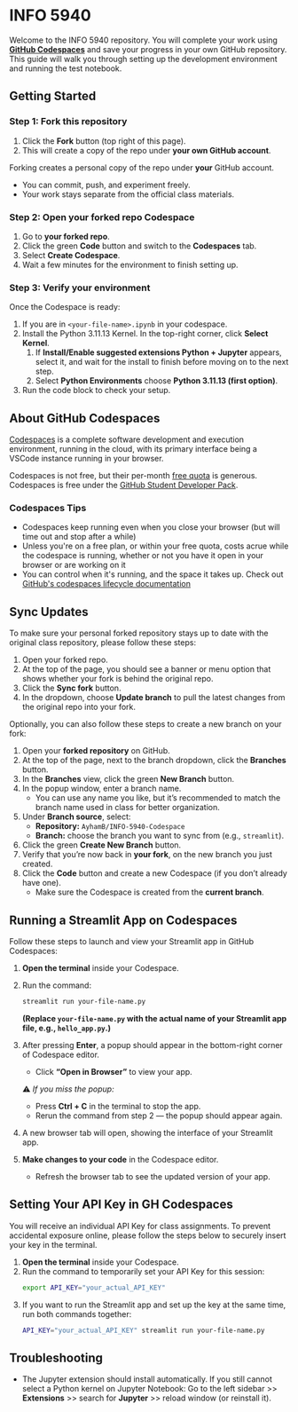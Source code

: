 # INFO 5940 
Welcome to the INFO 5940 repository. You will complete your work using [**GitHub Codespaces**](#about-github-codespaces) and save your progress in your own GitHub repository. This guide will walk you through setting up the development environment and running the test notebook.  

## Getting Started 

### Step 1: Fork this repository 
1. Click the **Fork** button (top right of this page).
2. This will create a copy of the repo under **your own GitHub account**.

Forking creates a personal copy of the repo under **your** GitHub account.  
- You can commit, push, and experiment freely.  
- Your work stays separate from the official class materials.

### Step 2: Open your forked repo Codespace
1. Go to **your forked repo**.
2. Click the green **Code** button and switch to the **Codespaces** tab.  
3. Select **Create Codespace**.
4. Wait a few minutes for the environment to finish setting up.

### Step 3: Verify your environment 
Once the Codespace is ready: 
1. If you are in `<your-file-name>.ipynb` in your codespace.
2. Install the Python 3.11.13 Kernel.  In the top-right corner, click **Select Kernel**.
    1. If **Install/Enable suggested extensions Python + Jupyter** appears, select it, and wait for the install to finish before moving on to the next step.
    2. Select **Python Environments** choose **Python 3.11.13 (first option)**.
3. Run the code block to check your setup. 

## About GitHub Codespaces

[Codespaces](https://docs.github.com/en/codespaces) is a complete software development and execution environment, running in the cloud, with its primary interface being a VSCode instance running in your browser.

Codespaces is not free, but their per-month [free quota](https://docs.github.com/en/billing/concepts/product-billing/github-codespaces#free-quota) is generous.  Codespaces is free under the [GitHub Student Developer Pack](https://education.github.com/pack#github-codespaces).

### Codespaces Tips

* Codespaces keep running even when you close your browser (but will time out and stop after a while)
* Unless you're on a free plan, or within your free quota, costs acrue while the codespace is running, whether or not you have it open in your browser or are working on it
* You can control when it's running, and the space it takes up.  Check out [GitHub's codespaces lifecycle documentation](https://docs.github.com/en/codespaces/about-codespaces/understanding-the-codespace-lifecycle)

## Sync Updates 
To make sure your personal forked repository stays up to date with the original class repository, please follow these steps:
1. Open your forked repo.
2. At the top of the page, you should see a banner or menu option that shows whether your fork is behind the original repo.
3. Click the **Sync fork** button.
4. In the dropdown, choose **Update branch** to pull the latest changes from the original repo into your fork.

Optionally, you can also follow these steps to create a new branch on your fork:
1. Open your **forked repository** on GitHub.  
2. At the top of the page, next to the branch dropdown, click the **Branches** button.  
3. In the **Branches** view, click the green **New Branch** button.  
4. In the popup window, enter a branch name.  
   - You can use any name you like, but it’s recommended to match the branch name used in class for better organization.  
5. Under **Branch source**, select:  
   - **Repository:** `AyhamB/INFO-5940-Codespace`  
   - **Branch:** choose the branch you want to sync from (e.g., `streamlit`).  
6. Click the green **Create New Branch** button.  
7. Verify that you’re now back in **your fork**, on the new branch you just created.  
8. Click the **Code** button and create a new Codespace (if you don’t already have one).  
   - Make sure the Codespace is created from the **current branch**.
  
## Running a Streamlit App on Codespaces  
Follow these steps to launch and view your Streamlit app in GitHub Codespaces:
1. **Open the terminal** inside your Codespace.
2. Run the command:  
   ```bash
   streamlit run your-file-name.py
   ```  
   **(Replace `your-file-name.py` with the actual name of your Streamlit app file, e.g., `hello_app.py`.)**
3. After pressing **Enter**, a popup should appear in the bottom-right corner of Codespace editor.  
   - Click **“Open in Browser”** to view your app.  

   ⚠️ *If you miss the popup:*  
   - Press **Ctrl + C** in the terminal to stop the app.  
   - Rerun the command from step 2 — the popup should appear again.
4. A new browser tab will open, showing the interface of your Streamlit app.
5. **Make changes to your code** in the Codespace editor.  
   - Refresh the browser tab to see the updated version of your app.  

## Setting Your API Key in GH Codespaces
You will receive an individual API Key for class assignments. To prevent accidental exposure online, please follow the steps below to securely insert your key in the terminal.
1. **Open the terminal** inside your Codespace.
2. Run the command to temporarily set your API Key for this session:  
   ```bash
   export API_KEY="your_actual_API_KEY"
   ```
3. If you want to run the Streamlit app and set up the key at the same time, run both commands together:
   ```bash
   API_KEY="your_actual_API_KEY" streamlit run your-file-name.py
   ```

## Troubleshooting
- The Jupyter extension should install automatically. If you still cannot select a Python kernel on Jupyter Notebook: Go to the left sidebar >> **Extensions** >> search for **Jupyter** >> reload window (or reinstall it).   
